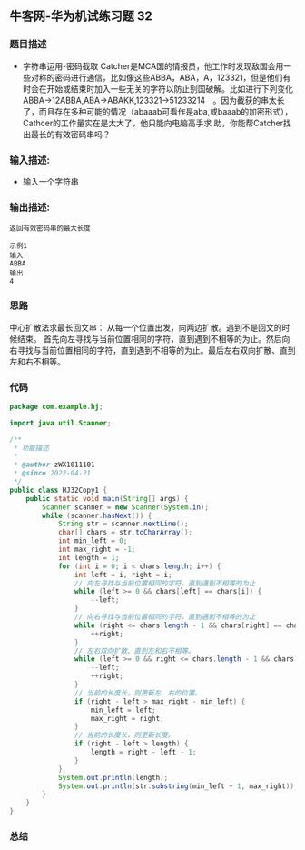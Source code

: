 ## 牛客网-华为机试练习题 32

### 题目描述

*   字符串运用-密码截取
Catcher是MCA国的情报员，他工作时发现敌国会用一些对称的密码进行通信，比如像这些ABBA，ABA，A，123321，但是他们有时会在开始或结束时加入一些无关的字符以防止别国破解。比如进行下列变化
ABBA->12ABBA,ABA->ABAKK,123321->51233214　。因为截获的串太长了，而且存在多种可能的情况（abaaab可看作是aba,或baaab的加密形式），Cathcer的工作量实在是太大了，他只能向电脑高手求
助，你能帮Catcher找出最长的有效密码串吗？

### 输入描述:

+   输入一个字符串

### 输出描述:
```
返回有效密码串的最大长度

示例1
输入
ABBA
输出
4
```

### 思路
中心扩散法求最长回文串：
从每一个位置出发，向两边扩散。遇到不是回文的时候结束。
首先向左寻找与当前位置相同的字符，直到遇到不相等的为止。然后向右寻找与当前位置相同的字符，直到遇到不相等的为止。最后左右双向扩散、直到左和右不相等。

### 代码
```Java
package com.example.hj;

import java.util.Scanner;

/**
 * 功能描述
 *
 * @author zWX1011101
 * @since 2022-04-21
 */
public class HJ32Copy1 {
    public static void main(String[] args) {
        Scanner scanner = new Scanner(System.in);
        while (scanner.hasNext()) {
            String str = scanner.nextLine();
            char[] chars = str.toCharArray();
            int min_left = 0;
            int max_right = -1;
            int length = 1;
            for (int i = 0; i < chars.length; i++) {
                int left = i, right = i;
                // 向左寻找与当前位置相同的字符，直到遇到不相等的为止
                while (left >= 0 && chars[left] == chars[i]) {
                    --left;
                }
                // 向右寻找与当前位置相同的字符，直到遇到不相等的为止
                while (right <= chars.length - 1 && chars[right] == chars[i]) {
                    ++right;
                }
                // 左右双向扩散、直到左和右不相等。
                while (left >= 0 && right <= chars.length - 1 && chars[left] == chars[right]) {
                    --left;
                    ++right;
                }
                // 当前的长度长，则更新左、右的位置。
                if (right - left > max_right - min_left) {
                    min_left = left;
                    max_right = right;
                }
                // 当前的长度长，则更新长度。
                if (right - left > length) {
                    length = right - left - 1;
                }
            }
            System.out.println(length);
            System.out.println(str.substring(min_left + 1, max_right));
        }
    }
}


```
### 总结
